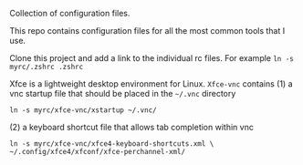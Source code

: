 Collection of configuration files.

This repo contains configuration files for all the most
common tools that I use.

Clone this project and add a link to the individual rc files.
For example `ln -s myrc/.zshrc .zshrc`

Xfce is a lightweight desktop environment for Linux. `Xfce-vnc` contains
(1) a vnc startup file that should be placed in the `~/.vnc` directory

    ln -s myrc/xfce-vnc/xstartup ~/.vnc/

(2) a keyboard shortcut file that allows tab completion within vnc

    ln -s myrc/xfce-vnc/xfce4-keyboard-shortcuts.xml \
    ~/.config/xfce4/xfconf/xfce-perchannel-xml/
